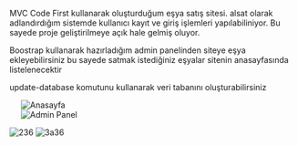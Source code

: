 MVC Code First kullanarak oluşturduğum eşya satış sitesi.
alsat olarak adlandırdığım sistemde kullanıcı kayıt ve giriş işlemleri yapılabiliniyor. Bu sayede proje geliştirilmeye açık hale gelmiş oluyor.

Boostrap kullanarak hazırladığım admin panelinden siteye eşya ekleyebilirsiniz bu sayede satmak istediğiniz eşyalar sitenin anasayfasında listelenecektir

update-database komutunu kullanarak veri tabanını oluşturabilirsiniz
<p aling="center">
<img align="center" src="https://user-images.githubusercontent.com/60429097/177059805-2ddafb7e-8949-4488-b5c6-8e0ded9234ea.jpg" alt="Anasayfa" title="Angular" hspace="20"/> </br> <img align="center" src="https://user-images.githubusercontent.com/60429097/177059865-9d088af3-b402-486c-bac0-04c260381bd3.jpg" alt="Admin Panel" title="Angular" hspace="20"/>
  </p>



![236](https://user-images.githubusercontent.com/60429097/177059902-182370d4-64a2-4aa2-8cf9-579c97173c3b.png) ![3a36](https://user-images.githubusercontent.com/60429097/177059991-efc87101-a225-4cd9-a8a5-e843c6e83196.png)

